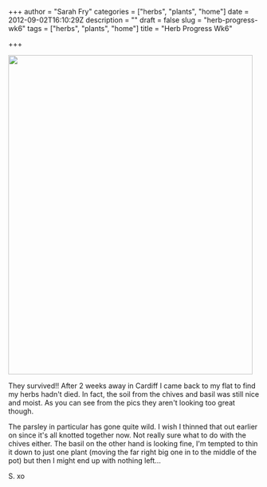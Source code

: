 +++
author = "Sarah Fry"
categories = ["herbs", "plants", "home"]
date = 2012-09-02T16:10:29Z
description = ""
draft = false
slug = "herb-progress-wk6"
tags = ["herbs", "plants", "home"]
title = "Herb Progress Wk6"

+++


<a href="http://sweetaspi.co.uk/content/images/2012/09/herbs6.jpg"><img class="aligncenter size-full wp-image-1189" title="herbs6" src="http://sweetaspi.co.uk/content/images/2012/09/herbs6.jpg" alt="" width="490" height="640" /></a>

They survived!! After 2 weeks away in Cardiff I came back to my flat to find my herbs hadn't died. In fact, the soil from the chives and basil was still nice and moist. As you can see from the pics they aren't looking too great though.

The parsley in particular has gone quite wild. I wish I thinned that out earlier on since it's all knotted together now. Not really sure what to do with the chives either. The basil on the other hand is looking fine, I'm tempted to thin it down to just one plant (moving the far right big one in to the middle of the pot) but then I might end up with nothing left...

S. xo

